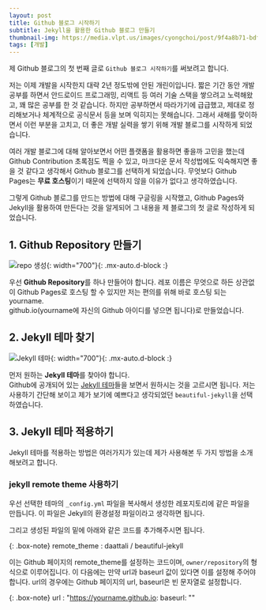 ```yaml
---
layout: post
title: Github 블로그 시작하기
subtitle: Jekyll을 활용한 Github 블로그 만들기
thumbnail-img: https://media.vlpt.us/images/cyongchoi/post/9f4a8b71-bdf4-4266-b25c-40fc5e29d761/asasf.png
tags: [개발]
---
```


제 Github 블로그의 첫 번째 글로 `Github 블로그 시작하기`를 써보려고 합니다.    

저는 이제 개발을 시작한지 대략 2년 정도밖에 안된 개린이입니다. 짧은 기간 동안 개발 공부를 하면서 안드로이드 프로그래밍, 리액트 등 
여러 기술 스택을 쌓으려고 노력해왔고, 꽤 많은 공부를 한 것 같습니다. 하지만 공부하면서 따라가기에 급급했고, 제대로 정리해보거나 
체계적으로 공식문서 등을 보며 익히지는 못해습니다. 그래서 새해를 맞이하면서 이런 부분을 고치고, 더 좋은 개발 실력을 쌓기 위해 개발
블로그를 시작하게 되었습니다.  

여러 개발 블로그에 대해 알아보면서 어떤 플랫폼을 활용하면 좋을까 고민을 했는데 Github Contribution 초록점도 찍을 수 있고, 마크다운 문서
작성법에도 익숙해지면 좋을 것 같다고 생각해서 Github 블로그를 선택하게 되었습니다. 무엇보다 Github Pages는 **무료 호스팅**이기 때문에 선택하지
않을 이유가 없다고 생각하였습니다.

그렇게 Github 블로그를 만드는 방법에 대해 구글링을 시작했고, Github Pages와 Jekyll을 활용하여 만든다는 것을 알게되어 그 내용을 제 블로그의
첫 글로 작성하게 되었습니다.

## 1. Github Repository 만들기

![repo 생성](https://user-images.githubusercontent.com/49465188/103454172-96da9180-4d24-11eb-8e8e-d8b15559784d.png){: width="700"}{: .mx-auto.d-block :}

우선 **Github Repository**를 하나 만들어야 합니다. 레포 이름은 무엇으로 하든 상관없이 Github Pages로 호스팅 할 수 있지만 저는 편의를 위해 바로 
호스팅 되는 yourname.  
github.io(yourname에 자신의 Github 아이디를 넣으면 됩니다)로 만들었습니다.

## 2. Jekyll 테마 찾기

![Jekyll 테마](https://user-images.githubusercontent.com/49465188/103454331-38161780-4d26-11eb-914c-cf7131ad122a.png){: width="700"}{: .mx-auto.d-block :}

먼저 원하는 **Jekyll 테마**를 찾아야 합니다.  
Github에 공개되어 있는 [Jekyll 테마](https://github.com/topics/jekyll-theme)들을 보면서 원하시는 것을 고르시면 됩니다. 저는 사용하기 간단해
보이고 제가 보기에 예쁘다고 생각되었던 `beautiful-jekyll`을 선택하였습니다.

## 3. Jekyll 테마 적용하기

Jekyll 테마를 적용하는 방법은 여러가지가 있는데 제가 사용해본 두 가지 방법을 소개해보려고 합니다.

### jekyll remote theme 사용하기

우선 선택한 테마의 `_config.yml` 파일을 복사해서 생성한 레포지토리에 같은 파일을 만듭니다. 이 파일은 Jekyll의 환경설정 파일이라고 생각하면 됩니다.  

그리고 생성된 파일의 밑에 아래와 같은 코드를 추가해주시면 됩니다.

{: .box-note}
remote_theme : daattali / beautiful-jekyll

이는 Github 페이지의 remote_theme를 설정하는 코드이며, `owner/repository`의 형식으로 이루어집니다.
이 다음에는 만약 url과 baseurl 값이 있다면 이를 설정해 주어야 합니다. url의 경우에는 Github 페이지의 url,
baseurl은 빈 문자열로 설정합니다.


{: .box-note}
url : "https://yourname.github.io:
baseurl: ""
